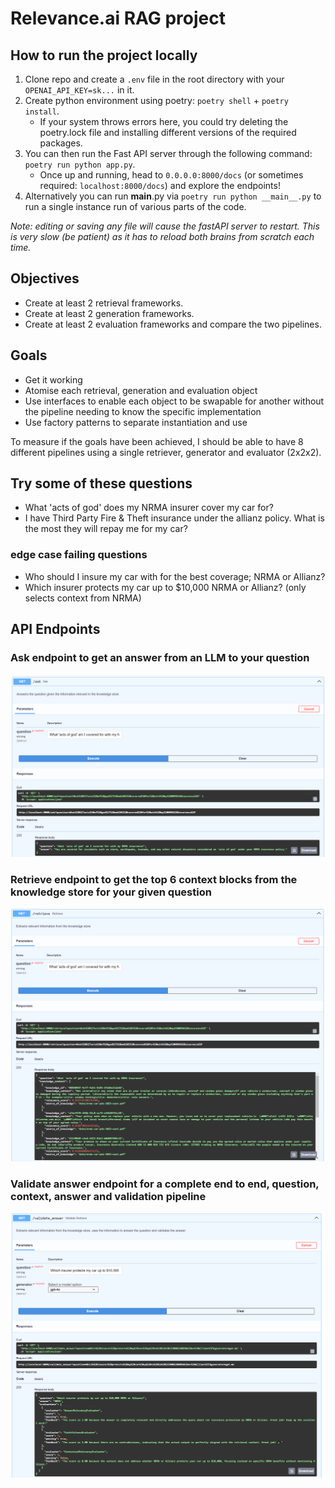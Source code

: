 # Relevance.ai RAG project

## How to run the project locally

1. Clone repo and create a `.env` file in the root directory with your `OPENAI_API_KEY=sk...` in it.
2. Create python environment using poetry: `poetry shell` + `poetry install`.
    - If your system throws errors here, you could try deleting the poetry.lock file and installing different versions of the required packages.
3. You can then run the Fast API server through the following command: `poetry run python app.py`.
    - Once up and running, head to `0.0.0.0:8000/docs` (or sometimes required: `localhost:8000/docs`) and explore the endpoints!
4. Alternatively you can run __main__.py via `poetry run python __main__.py` to run a single instance run of various parts of the code.

*Note: editing or saving any file will cause the fastAPI server to restart. This is very slow (be patient) as it has to reload both brains from scratch each time.*

## Objectives

- Create at least 2 retrieval frameworks.
- Create at least 2 generation frameworks.
- Create at least 2 evaluation frameworks and compare the two pipelines.

## Goals

- Get it working
- Atomise each retrieval, generation and evaluation object
- Use interfaces to enable each object to be swapable for another without the pipeline needing to know the specific implementation
- Use factory patterns to separate instantiation and use

To measure if the goals have been achieved, I should be able to have 8 different pipelines using a single retriever, generator and evaluator (2x2x2).

## Try some of these questions

- What 'acts of god' does my NRMA insurer cover my car for?
- I have Third Party Fire & Theft insurance under the allianz policy. What is the most they will repay me for my car?

### edge case failing questions

- Who should I insure my car with for the best coverage; NRMA or Allianz?
- Which insurer protects my car up to $10,000 NRMA or Allianz? (only selects context from NRMA)

## API Endpoints

### Ask endpoint to get an answer from an LLM to your question

![ask_endpoint](images/ask_endpoint.png)

### Retrieve endpoint to get the top 6 context blocks from the knowledge store for your given question

![retrieve_endpoint](images/retrieve_endpoint.png)

### Validate answer endpoint for a complete end to end, question, context, answer and validation pipeline

![validate_answer_endpoint](images/validate_answer_endpoint.png)
